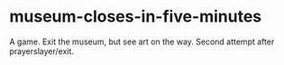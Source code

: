 # museum-closes-in-five-minutes
A game. Exit the museum, but see art on the way. Second attempt after prayerslayer/exit.

